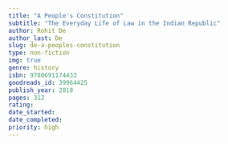```yaml
---
title: "A People's Constitution"
subtitle: "The Everyday Life of Law in the Indian Republic"
author: Rohit De
author_last: De
slug: de-a-peoples-constitution
type: non-fiction
img: true
genre: history
isbn: 9780691174433
goodreads_id: 39964425
publish_year: 2018
pages: 312
rating: 
date_started:
date_completed:
priority: high
---
```

